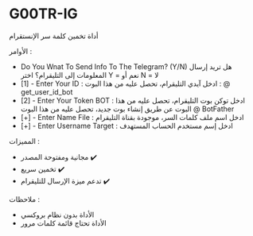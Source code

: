 # G00TR-IG
أداة تخمين كلمة سر الإنستقرام


الأوامر :
- Do You Wnat To Send Info To The Telegram? (Y/N)
هل تريد إرسال المعلومات إلى التليقرام؟ اختر Y = نعم أو N = لا
- [1] - Enter Your ID : 
ادخل آيدي التليقرام، تحصل عليه من هذا البوت : @ get_user_id_bot
- [2] - Enter Your Token BOT :
ادخل توكن بوت التليقرام، تحصل عليه من هذا البوت عن طريق إنشاء بوت جديد، تحصل عليه من هذا البوت @ BotFather
- [+] - Enter Name File :
ادخل اسم ملف كلمات السر، موجودة بقناة التليقرام
- [+] - Enter Username Target :
ادخل إسم مستخدم الحساب المستهدف

المميزات :
- مجانية ومفتوحة المصدر ✔️
- تخمين سريع ✔️
- تدعم ميزة الإرسال للتليقرام ✔️

ملاحظات :
- الأداة بدون نظام بروكسي 
- الأداة تحتاج قائمة كلمات مرور
